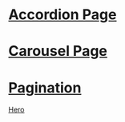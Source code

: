 # <a href="https://kemaltekinnn.github.io/Front-End-Entry/Udemy/06-Components/Accordion.html"> Accordion Page</a>
# <a href="https://kemaltekinnn.github.io/Front-End-Entry/Udemy/06-Components/Carousel.html"> Carousel Page</a>
# <a href="https://kemaltekinnn.github.io/Front-End-Entry/Udemy/06-Components/Pagination.html">Pagination</a>
<a href="https://kemaltekinnn.github.io/Front-End-Entry/Udemy/06-Components/hero.html">Hero</a>
